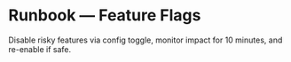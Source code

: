 # Runbook — Feature Flags
Disable risky features via config toggle, monitor impact for 10 minutes, and re-enable if safe.
